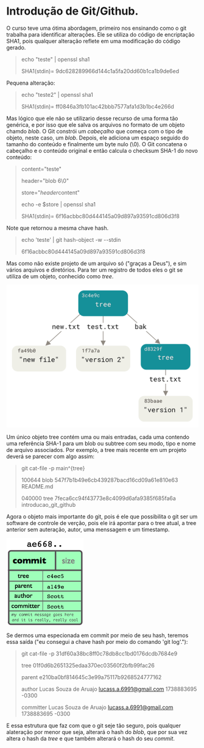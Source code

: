 # Introdução de Git/Github. 

O curso teve uma ótima abordagem, primeiro nos ensinando como o git trabalha para identificar alterações. Ele se utiliza do código de encriptação SHA1, 
pois qualquer alteração reflete em uma modificação do código gerado.

> echo "teste" | openssl sha1
>
> SHA1(stdin)= 9dc628289966d144c1a5fa20dd60b1ca1b9de6ed

Pequena alteração:

> echo "teste2" | openssl sha1
>
> SHA1(stdin)= ff0846a3fb101ac42bbb7577afa1d3b1bc4e266d

Mas lógico que ele não se utilizario desse recurso de uma forma tão genérica, e por isso que ele salva os arquivos no formato de um objeto chamdo *blob*.
O Git constrói um *cabeçalho* que começa com o tipo de objeto, neste caso, um *blob*. Depois, ele adiciona um espaço seguido do tamanho do conteúdo e
finalmente um byte nulo (\0). O Git concatena o cabeçalho e o conteúdo original e então calcula o checksum SHA-1 do novo conteúdo:

> content="teste"
> 
> header="blob 6\0"
> 
> store="$header$content"
> 
> echo -e $store | openssl sha1
>
> SHA1(stdin)= 6f16acbbc80d444145a09d897a93591cd806d3f8

Note que retornou a mesma chave hash.

> echo 'teste' | git hash-object -w --stdin
>
> 6f16acbbc80d444145a09d897a93591cd806d3f8

Mas como não existe projeto de um arquivo só ("graças a Deus"), e sim vários arquivos e diretórios. Para ter um registro de todos eles o git se utiliza 
de um objeto, conhecido como *tree*.

![objeto tree](./imagens/data-model-2.png)

Um único objeto tree contém uma ou mais entradas, cada uma contendo uma referência SHA-1 para um blob ou subtree com seu modo, tipo e nome de arquivo 
associados. Por exemplo, a tree mais recente em um projeto deverá se parecer com algo assim:

> git cat-file -p main^{tree}
> 
> 100644 blob 547f7b1b49e6cb439287bacd16cd09a61e810e63    README.md
> 
> 040000 tree 7feca6cc94f43773e8c4099d6afa9385f685fa6a    introducao_git_github

Agora o objeto mais importante do git, pois é ele que possibilita o git ser um software de controle de verção, pois ele irá apontar para o tree atual,
a tree anterior sem auteração, autor, uma menssagem e um timestamp.

![objeto commit](./imagens/object-commit.png)

Se dermos uma especionada em commit por meio de seu hash, teremos essa saída ("eu consegui a chave hash por meio do comando 'git log'."):

> git cat-file -p 31df60a38bc8ff0c78db8cc1bd0176dcdb7684e9
> 
> tree 01f0d6b2651325edaa370ec03560f2bfb99fac26
> 
> parent e210ba0bf814645c3e99a75117b9268524777162
> 
> author Lucas Souza de Aruajo <lucass.a.6991@gmail.com> 1738883695 -0300
> 
> committer Lucas Souza de Aruajo <lucass.a.6991@gmail.com> 1738883695 -0300

E essa estrutura que faz com que o git seje tão seguro, pois qualquer alateração por menor que seja, alterará o hash do *blob*, que por sua vez altera 
o hash da *tree* e que também alterará o hash do seu *commit*. 



